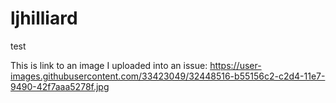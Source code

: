 # ljhilliard
test

This is link to an image I uploaded into an issue:
https://user-images.githubusercontent.com/33423049/32448516-b55156c2-c2d4-11e7-9490-42f7aaa5278f.jpg

<a target="_blank" href="
https://user-images.githubusercontent.com/33423049/32448516-b55156c2-c2d4-11e7-9490-42f7aaa5278f.jpg"></a>
